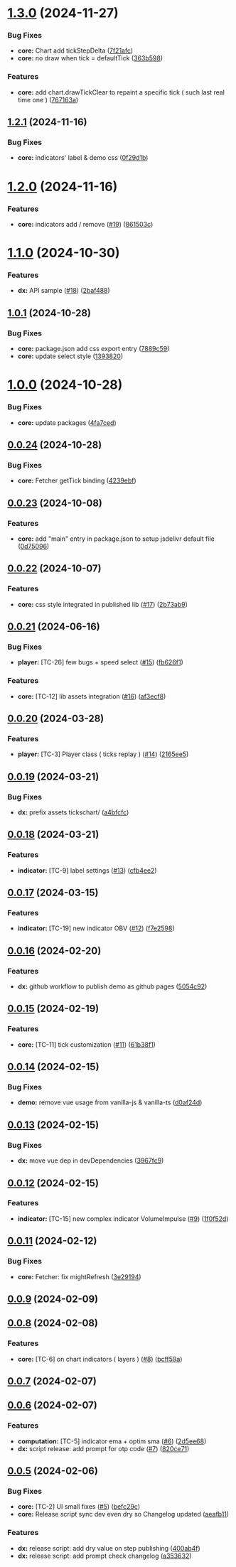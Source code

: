 # [1.3.0](https://github.com/dmidz/tickschart/compare/v1.2.1...v1.3.0) (2024-11-27)


### Bug Fixes

* **core:** Chart add tickStepDelta ([7f21afc](https://github.com/dmidz/tickschart/commit/7f21afc16e7924f6362f22cbb41be02ae7917b2f))
* **core:** no draw when tick = defaultTick ([363b598](https://github.com/dmidz/tickschart/commit/363b598d2a82c336f547688cb801dbd216c85a16))


### Features

* **core:** add chart.drawTickClear to repaint a specific tick ( such last real time one ) ([767163a](https://github.com/dmidz/tickschart/commit/767163a21da5166663d4508c9a011083b6000c21))



## [1.2.1](https://github.com/dmidz/tickschart/compare/v1.2.0...v1.2.1) (2024-11-16)


### Bug Fixes

* **core:** indicators' label & demo css ([0f29d1b](https://github.com/dmidz/tickschart/commit/0f29d1bdd4249b6ca5ad79cc3418c8419c2951fd))



# [1.2.0](https://github.com/dmidz/tickschart/compare/v1.1.0...v1.2.0) (2024-11-16)


### Features

* **core:** indicators add / remove ([#19](https://github.com/dmidz/tickschart/issues/19)) ([861503c](https://github.com/dmidz/tickschart/commit/861503c6ca54f794c594265d958a6e70bb10ebee))



# [1.1.0](https://github.com/dmidz/tickschart/compare/v1.0.1...v1.1.0) (2024-10-30)


### Features

* **dx:** API sample ([#18](https://github.com/dmidz/tickschart/issues/18)) ([2baf488](https://github.com/dmidz/tickschart/commit/2baf48891443a420d5555cfddc8e664ba05832aa))



## [1.0.1](https://github.com/dmidz/tickschart/compare/v1.0.0...v1.0.1) (2024-10-28)


### Bug Fixes

* **core:** package.json add css export entry ([7889c59](https://github.com/dmidz/tickschart/commit/7889c5932cf6c78a5a6f3d0fde2cc6502bb9cbff))
* **core:** update select style ([1393820](https://github.com/dmidz/tickschart/commit/139382029ca4ace1826b255cdde86e449c9d57ea))



# [1.0.0](https://github.com/dmidz/tickschart/compare/v0.0.24...v1.0.0) (2024-10-28)


### Bug Fixes

* **core:** update packages ([4fa7ced](https://github.com/dmidz/tickschart/commit/4fa7ced2de2952ce1163cf12e1360de1c9518003))



## [0.0.24](https://github.com/dmidz/tickschart/compare/v0.0.23...v0.0.24) (2024-10-28)


### Bug Fixes

* **core:** Fetcher getTick binding ([4239ebf](https://github.com/dmidz/tickschart/commit/4239ebfa9a37b1186caeb5df6dc2bfae8fb51314))



## [0.0.23](https://github.com/dmidz/tickschart/compare/v0.0.22...v0.0.23) (2024-10-08)


### Features

* **core:** add "main" entry in package.json to setup jsdelivr default file ([0d75096](https://github.com/dmidz/tickschart/commit/0d75096f4b0f8f104ac4108e61d9125d2011dd85))



## [0.0.22](https://github.com/dmidz/tickschart/compare/v0.0.21...v0.0.22) (2024-10-07)


### Features

* **core:** css style integrated in published lib ([#17](https://github.com/dmidz/tickschart/issues/17)) ([2b73ab9](https://github.com/dmidz/tickschart/commit/2b73ab9d5f0f5646a718f233af6e425283de5bad))



## [0.0.21](https://github.com/dmidz/tickschart/compare/v0.0.20...v0.0.21) (2024-06-16)


### Bug Fixes

* **player:** [TC-26] few bugs + speed select ([#15](https://github.com/dmidz/tickschart/issues/15)) ([fb626f1](https://github.com/dmidz/tickschart/commit/fb626f1a9fb8d59a1638165011bb3f463a50866f))


### Features

* **core:** [TC-12] lib assets integration ([#16](https://github.com/dmidz/tickschart/issues/16)) ([af3ecf8](https://github.com/dmidz/tickschart/commit/af3ecf880b2eea9772f9cf407cacf2a716ddbb90))



## [0.0.20](https://github.com/dmidz/tickschart/compare/v0.0.19...v0.0.20) (2024-03-28)


### Features

* **player:** [TC-3] Player class ( ticks replay ) ([#14](https://github.com/dmidz/tickschart/issues/14)) ([2165ee5](https://github.com/dmidz/tickschart/commit/2165ee5879bef71d9ecfe6669bfc3ad0c435db2c))



## [0.0.19](https://github.com/dmidz/tickschart/compare/v0.0.18...v0.0.19) (2024-03-21)


### Bug Fixes

* **dx:** prefix assets tickschart/ ([a4bfcfc](https://github.com/dmidz/tickschart/commit/a4bfcfcce3a18b61b94b6dd07330484114c04e64))



## [0.0.18](https://github.com/dmidz/tickschart/compare/v0.0.17...v0.0.18) (2024-03-21)


### Features

* **indicator:** [TC-9] label settings ([#13](https://github.com/dmidz/tickschart/issues/13)) ([cfb4ee2](https://github.com/dmidz/tickschart/commit/cfb4ee28f71dec3fd358e9d98865974f13bf3691))



## [0.0.17](https://github.com/dmidz/tickschart/compare/v0.0.16...v0.0.17) (2024-03-15)


### Features

* **indicator:** [TC-19] new indicator OBV ([#12](https://github.com/dmidz/tickschart/issues/12)) ([f7e2598](https://github.com/dmidz/tickschart/commit/f7e2598794341849713fab24e27df2e40e2aae8e))



## [0.0.16](https://github.com/dmidz/tickschart/compare/v0.0.15...v0.0.16) (2024-02-20)


### Features

* **dx:** github workflow to publish demo as github pages ([5054c92](https://github.com/dmidz/tickschart/commit/5054c9241dc2f0a96cc604f9a45d5697e1ed095b))



## [0.0.15](https://github.com/dmidz/tickschart/compare/v0.0.14...v0.0.15) (2024-02-19)


### Features

* **core:** [TC-11] tick customization ([#11](https://github.com/dmidz/tickschart/issues/11)) ([61b38f1](https://github.com/dmidz/tickschart/commit/61b38f1c2e37f368b9824486eb810a5d2384927b))



## [0.0.14](https://github.com/dmidz/tickschart/compare/v0.0.13...v0.0.14) (2024-02-15)


### Bug Fixes

* **demo:** remove vue usage from vanilla-js & vanilla-ts ([d0af24d](https://github.com/dmidz/tickschart/commit/d0af24dbf06defd7def86ea05287bcc16ed12ed3))



## [0.0.13](https://github.com/dmidz/tickschart/compare/v0.0.12...v0.0.13) (2024-02-15)


### Bug Fixes

* **dx:** move vue dep in devDependencies ([3967fc9](https://github.com/dmidz/tickschart/commit/3967fc98ef33e5ec5a5dbe15e9ec5caa3ed6b2be))



## [0.0.12](https://github.com/dmidz/tickschart/compare/v0.0.11...v0.0.12) (2024-02-15)


### Features

* **indicator:** [TC-15] new complex indicator VolumeImpulse ([#9](https://github.com/dmidz/tickschart/issues/9)) ([1f0f52d](https://github.com/dmidz/tickschart/commit/1f0f52dbe2f5c5aad94d62116a7cedf3cdff08df))



## [0.0.11](https://github.com/dmidz/tickschart/compare/v0.0.9...v0.0.11) (2024-02-12)


### Bug Fixes

* **core:** Fetcher: fix mightRefresh ([3e29194](https://github.com/dmidz/tickschart/commit/3e2919474957be6fdb3274c3a13d2e523f71a371))



## [0.0.9](https://github.com/dmidz/tickschart/compare/v0.0.8...v0.0.9) (2024-02-09)



## [0.0.8](https://github.com/dmidz/tickschart/compare/v0.0.7...v0.0.8) (2024-02-08)


### Features

* **core:** [TC-6] on chart indicators ( layers ) ([#8](https://github.com/dmidz/tickschart/issues/8)) ([bcff59a](https://github.com/dmidz/tickschart/commit/bcff59aef90d8949d4f524870dfa350a32e5d6ba))



## [0.0.7](https://github.com/dmidz/tickschart/compare/v0.0.6...v0.0.7) (2024-02-07)



## [0.0.6](https://github.com/dmidz/tickschart/compare/v0.0.5...v0.0.6) (2024-02-07)


### Features

* **computation:** [TC-5] indicator ema + optim sma ([#6](https://github.com/dmidz/tickschart/issues/6)) ([2d5ee68](https://github.com/dmidz/tickschart/commit/2d5ee68fab381ed93a49f84528664760128e2c66))
* **dx:** script release: add prompt for otp code ([#7](https://github.com/dmidz/tickschart/issues/7)) ([820ce71](https://github.com/dmidz/tickschart/commit/820ce71a6ec516c2bcbdcac5645183ec668f9155))



## [0.0.5](https://github.com/dmidz/tickschart/compare/v0.0.4...v0.0.5) (2024-02-06)


### Bug Fixes

* **core:** [TC-2] UI small fixes ([#5](https://github.com/dmidz/tickschart/issues/5)) ([befc29c](https://github.com/dmidz/tickschart/commit/befc29c4d09cbfe5e66db7330a41739e6956200c))
* **core:** Release script sync dev even dry so Changelog updated ([aeafb11](https://github.com/dmidz/tickschart/commit/aeafb11ec2934d4d9c46e5423912a2ae635d3415))


### Features

* **dx:** release script: add dry value on step publishing ([400ab4f](https://github.com/dmidz/tickschart/commit/400ab4f3d07e4150ee93669db58bd0d801a726f8))
* **dx:** release script: add prompt check changelog ([a353632](https://github.com/dmidz/tickschart/commit/a3536328955b87a67859e63a3b5a4d01ff3880a7))




